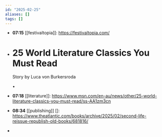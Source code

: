 ```yaml
---
id: "2025-02-25"
aliases: []
tags: []
---
```


- **07:15** [[festivaltopia]]:  https://festivaltopia.com/
- # 25 World Literature Classics You Must Read
  
  Story by Luca von Burkersroda
  
  •
- **07:18** [[literature]]:  https://www.msn.com/en-au/news/other/25-world-literature-classics-you-must-read/ss-AA1zm3cn
- **08:34** [[publishing]] []:  https://www.theatlantic.com/books/archive/2025/02/second-life-reissue-republish-old-books/681816/
-